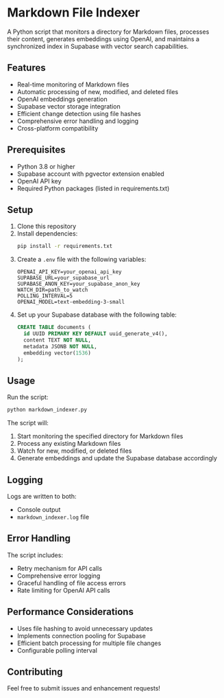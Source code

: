 # Markdown File Indexer

A Python script that monitors a directory for Markdown files, processes their content, generates embeddings using OpenAI, and maintains a synchronized index in Supabase with vector search capabilities.

## Features

* Real-time monitoring of Markdown files
* Automatic processing of new, modified, and deleted files
* OpenAI embeddings generation
* Supabase vector storage integration
* Efficient change detection using file hashes
* Comprehensive error handling and logging
* Cross-platform compatibility

## Prerequisites

* Python 3.8 or higher
* Supabase account with pgvector extension enabled
* OpenAI API key
* Required Python packages (listed in requirements.txt)

## Setup

1. Clone this repository
2. Install dependencies:
   ```bash
   pip install -r requirements.txt
   ```
3. Create a `.env` file with the following variables:
   ```
   OPENAI_API_KEY=your_openai_api_key
   SUPABASE_URL=your_supabase_url
   SUPABASE_ANON_KEY=your_supabase_anon_key
   WATCH_DIR=path_to_watch
   POLLING_INTERVAL=5
   OPENAI_MODEL=text-embedding-3-small
   ```
4. Set up your Supabase database with the following table:
   ```sql
   CREATE TABLE documents (
     id UUID PRIMARY KEY DEFAULT uuid_generate_v4(),
     content TEXT NOT NULL,
     metadata JSONB NOT NULL,
     embedding vector(1536)
   );
   ```

## Usage

Run the script:
```bash
python markdown_indexer.py
```

The script will:
1. Start monitoring the specified directory for Markdown files
2. Process any existing Markdown files
3. Watch for new, modified, or deleted files
4. Generate embeddings and update the Supabase database accordingly

## Logging

Logs are written to both:
* Console output
* `markdown_indexer.log` file

## Error Handling

The script includes:
* Retry mechanism for API calls
* Comprehensive error logging
* Graceful handling of file access errors
* Rate limiting for OpenAI API calls

## Performance Considerations

* Uses file hashing to avoid unnecessary updates
* Implements connection pooling for Supabase
* Efficient batch processing for multiple file changes
* Configurable polling interval

## Contributing

Feel free to submit issues and enhancement requests! 